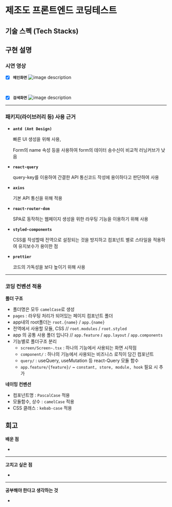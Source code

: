 # 제조도 프론트엔드 코딩테스트

## 기술 스펙 (Tech Stacks)

## 구현 설명

### 시연 영상

- [x] **`메인화면`**
![image description]()
<br/>

- [X] **`검색화면`**
![image description](https://user-images.githubusercontent.com/61736137/102153953-b2881000-3ebb-11eb-9581-7026bc8e169e.jpg)


---

### 패키지(라이브러리 등) 사용 근거

- **`antd (Ant Design)`**
    
    빠른 UI 생성을 위해 사용,
    
    Form의 name 속성 등을 사용하여 form의 데이터 송수신이 비교적 러닝커브가 낮음
    
- **`react-query`**
    
    query-key를 이용하여 간결한 API 통신코드 작성에 용이하다고 판단하여 사용
    
- **`axios`**
    
    기본 API 통신을 위해 적용
    
- **`react-router-dom`**
    
    SPA로 동작하는 웹페이지 생성을 위한 라우팅 기능을 이용하기 위해 사용
    
- **`styled-components`**
    
    CSS를 작성할때 전역으로 설정되는 것을 방지하고
    컴포넌트 별로 스타일을 적용하여 유지보수가 용이한 점
    
- **`prettier`**
    
    코드의 가독성을 보다 높이기 위해 사용

---

### 코딩 컨벤션 적용

**폴더 구조**

- 폴더명은 모두 `camelCase`로 생성
- `pages` : 라우팅 처리가 되어있는 페이지 컴포넌트 폴더
- app내의 root폴더는 `root.{name}` / `app.{name}`
- 전역에서 사용할 모듈, CSS
// `root.modules` / `root.styled`
- app 의 공통 사용 폴더 입니다
// `app.feature` / `app.layout` / `app.components`
- 기능별로 폴더구조 분리
    - `screen/Screen~.tsx` : 하나의 기능에서 사용되는 화면 시작점
    - `component/` : 하나의 기능에서 사용되는 비즈니스 로직이 담긴 컴포넌트
    - `query/` : useQuery, useMutation 등 react-Query 모듈 함수
    - `app.feature/{feature}/` ~ `constant, store, module, hook` 필요 시 추가


**네이밍 컨벤션**

- 컴포넌트명 : `PascalCase` 적용
- 모듈함수, 상수 : `camelCase` 적용
- CSS 클래스 : `kebab-case` 적용

## 회고

**배운 점**

- 

---

**고치고 싶은 점**

- 

---

**공부해야 한다고 생각하는 것**

- 